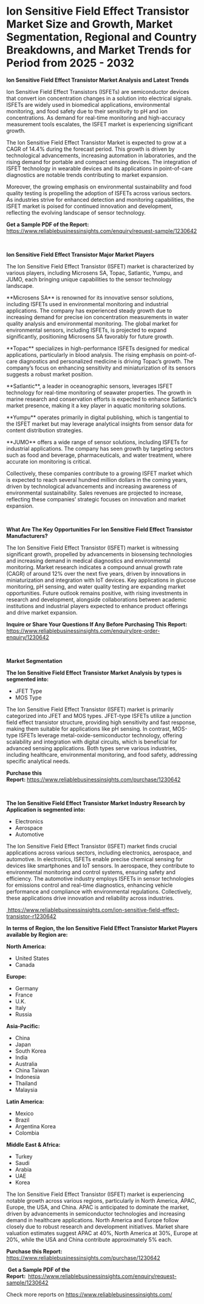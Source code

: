 <p><h1>Ion Sensitive Field Effect Transistor Market Size and Growth, Market Segmentation, Regional and Country Breakdowns, and Market Trends for Period from 2025 -  2032</h1></p><p><strong>Ion Sensitive Field Effect Transistor Market Analysis and Latest Trends</strong></p>
<p><p>Ion Sensitive Field Effect Transistors (ISFETs) are semiconductor devices that convert ion concentration changes in a solution into electrical signals. ISFETs are widely used in biomedical applications, environmental monitoring, and food safety due to their sensitivity to pH and ion concentrations. As demand for real-time monitoring and high-accuracy measurement tools escalates, the ISFET market is experiencing significant growth.</p><p>The Ion Sensitive Field Effect Transistor Market is expected to grow at a CAGR of 14.4% during the forecast period. This growth is driven by technological advancements, increasing automation in laboratories, and the rising demand for portable and compact sensing devices. The integration of ISFET technology in wearable devices and its applications in point-of-care diagnostics are notable trends contributing to market expansion. </p><p>Moreover, the growing emphasis on environmental sustainability and food quality testing is propelling the adoption of ISFETs across various sectors. As industries strive for enhanced detection and monitoring capabilities, the ISFET market is poised for continued innovation and development, reflecting the evolving landscape of sensor technology.</p></p>
<p><strong>Get a Sample PDF of the Report:&nbsp;</strong> <a href="https://www.reliablebusinessinsights.com/enquiry/request-sample/1230642?utm_campaign=2227&utm_medium=2&utm_source=Github&utm_content=ia&utm_term=10022025&utm_id=ion-sensitive-field-effect-transistor">https://www.reliablebusinessinsights.com/enquiry/request-sample/1230642</a></p>
<p>&nbsp;</p>
<p><strong>Ion Sensitive Field Effect Transistor Major Market Players</strong></p>
<p><p>The Ion Sensitive Field Effect Transistor (ISFET) market is characterized by various players, including Microsens SA, Topac, Satlantic, Yumpu, and JUMO, each bringing unique capabilities to the sensor technology landscape.</p><p>**Microsens SA** is renowned for its innovative sensor solutions, including ISFETs used in environmental monitoring and industrial applications. The company has experienced steady growth due to increasing demand for precise ion concentration measurements in water quality analysis and environmental monitoring. The global market for environmental sensors, including ISFETs, is projected to expand significantly, positioning Microsens SA favorably for future growth.</p><p>**Topac** specializes in high-performance ISFETs designed for medical applications, particularly in blood analysis. The rising emphasis on point-of-care diagnostics and personalized medicine is driving Topac’s growth. The company’s focus on enhancing sensitivity and miniaturization of its sensors suggests a robust market position.</p><p>**Satlantic**, a leader in oceanographic sensors, leverages ISFET technology for real-time monitoring of seawater properties. The growth in marine research and conservation efforts is expected to enhance Satlantic’s market presence, making it a key player in aquatic monitoring solutions.</p><p>**Yumpu** operates primarily in digital publishing, which is tangential to the ISFET market but may leverage analytical insights from sensor data for content distribution strategies.</p><p>**JUMO** offers a wide range of sensor solutions, including ISFETs for industrial applications. The company has seen growth by targeting sectors such as food and beverage, pharmaceuticals, and water treatment, where accurate ion monitoring is critical.</p><p>Collectively, these companies contribute to a growing ISFET market which is expected to reach several hundred million dollars in the coming years, driven by technological advancements and increasing awareness of environmental sustainability. Sales revenues are projected to increase, reflecting these companies’ strategic focuses on innovation and market expansion.</p></p>
<p>&nbsp;</p>
<p><strong>What Are The Key Opportunities For Ion Sensitive Field Effect Transistor Manufacturers?</strong></p>
<p><p>The Ion Sensitive Field Effect Transistor (ISFET) market is witnessing significant growth, propelled by advancements in biosensing technologies and increasing demand in medical diagnostics and environmental monitoring. Market research indicates a compound annual growth rate (CAGR) of around 12% over the next five years, driven by innovations in miniaturization and integration with IoT devices. Key applications in glucose monitoring, pH sensing, and water quality testing are expanding market opportunities. Future outlook remains positive, with rising investments in research and development, alongside collaborations between academic institutions and industrial players expected to enhance product offerings and drive market expansion.</p></p>
<p><strong>Inquire or Share Your Questions If Any Before Purchasing This Report:</strong> <a href="https://www.reliablebusinessinsights.com/enquiry/pre-order-enquiry/1230642?utm_campaign=2227&utm_medium=2&utm_source=Github&utm_content=ia&utm_term=10022025&utm_id=ion-sensitive-field-effect-transistor">https://www.reliablebusinessinsights.com/enquiry/pre-order-enquiry/1230642</a></p>
<p>&nbsp;</p>
<p><strong>Market Segmentation</strong></p>
<p><strong>The Ion Sensitive Field Effect Transistor Market Analysis by types is segmented into:</strong></p>
<p><ul><li>JFET Type</li><li>MOS Type</li></ul></p>
<p><p>The Ion Sensitive Field Effect Transistor (ISFET) market is primarily categorized into JFET and MOS types. JFET-type ISFETs utilize a junction field effect transistor structure, providing high sensitivity and fast response, making them suitable for applications like pH sensing. In contrast, MOS-type ISFETs leverage metal-oxide-semiconductor technology, offering scalability and integration with digital circuits, which is beneficial for advanced sensing applications. Both types serve various industries, including healthcare, environmental monitoring, and food safety, addressing specific analytical needs.</p></p>
<p><strong>Purchase this Report:&nbsp;</strong><a href="https://www.reliablebusinessinsights.com/purchase/1230642?utm_campaign=2227&utm_medium=2&utm_source=Github&utm_content=ia&utm_term=10022025&utm_id=ion-sensitive-field-effect-transistor">https://www.reliablebusinessinsights.com/purchase/1230642</a></p>
<p>&nbsp;</p>
<p><strong>The Ion Sensitive Field Effect Transistor Market Industry Research by Application is segmented into:</strong></p>
<p><ul><li>Electronics</li><li>Aerospace</li><li>Automotive</li></ul></p>
<p><p>The Ion Sensitive Field Effect Transistor (ISFET) market finds crucial applications across various sectors, including electronics, aerospace, and automotive. In electronics, ISFETs enable precise chemical sensing for devices like smartphones and IoT sensors. In aerospace, they contribute to environmental monitoring and control systems, ensuring safety and efficiency. The automotive industry employs ISFETs in sensor technologies for emissions control and real-time diagnostics, enhancing vehicle performance and compliance with environmental regulations. Collectively, these applications drive innovation and reliability across industries.</p></p>
<p><a href="https://www.reliablebusinessinsights.com/ion-sensitive-field-effect-transistor-r1230642?utm_campaign=2227&utm_medium=2&utm_source=Github&utm_content=ia&utm_term=10022025&utm_id=ion-sensitive-field-effect-transistor">&nbsp;https://www.reliablebusinessinsights.com/ion-sensitive-field-effect-transistor-r1230642</a></p>
<p><strong>In terms of Region, the Ion Sensitive Field Effect Transistor Market Players available by Region are:</strong></p>
<p>
    <p> <strong> North America: </strong>
        <ul>
            <li>United States</li>
            <li>Canada</li>
        </ul>
        </p> 
    <p> <strong> Europe: </strong>
        <ul>
            <li>Germany</li>
            <li>France</li>
            <li>U.K.</li>
            <li>Italy</li>
            <li>Russia</li>
        </ul>
        </p> 
    <p> <strong> Asia-Pacific: </strong>
        <ul>
            <li>China</li>
            <li>Japan</li>
            <li>South Korea</li>
            <li>India</li>
            <li>Australia</li>
            <li>China Taiwan</li>
            <li>Indonesia</li>
            <li>Thailand</li>
            <li>Malaysia</li>
        </ul>
        </p> 
    <p> <strong> Latin America: </strong>
        <ul>
            <li>Mexico</li>
            <li>Brazil</li>
            <li>Argentina Korea</li>
            <li>Colombia</li>
        </ul>
        </p> 
    <p> <strong> Middle East & Africa: </strong>
        <ul>
            <li>Turkey</li>
            <li>Saudi</li>
            <li>Arabia</li>
            <li>UAE</li>
            <li>Korea</li>
        </ul>
    </p>
    </p>
<p><p>The Ion Sensitive Field Effect Transistor (ISFET) market is experiencing notable growth across various regions, particularly in North America, APAC, Europe, the USA, and China. APAC is anticipated to dominate the market, driven by advancements in semiconductor technologies and increasing demand in healthcare applications. North America and Europe follow closely due to robust research and development initiatives. Market share valuation estimates suggest APAC at 40%, North America at 30%, Europe at 20%, while the USA and China contribute approximately 5% each.</p></p>
<p><strong>Purchase this Report: </strong><a href="https://www.reliablebusinessinsights.com/purchase/1230642?utm_campaign=2227&utm_medium=2&utm_source=Github&utm_content=ia&utm_term=10022025&utm_id=ion-sensitive-field-effect-transistor">https://www.reliablebusinessinsights.com/purchase/1230642</a></p>
<p>&nbsp;<strong>Get a Sample PDF of the Report:&nbsp;&nbsp;</strong><a href="https://www.reliablebusinessinsights.com/enquiry/request-sample/1230642?utm_campaign=2227&utm_medium=2&utm_source=Github&utm_content=ia&utm_term=10022025&utm_id=ion-sensitive-field-effect-transistor">https://www.reliablebusinessinsights.com/enquiry/request-sample/1230642</a></p>
<p><strong></strong></p>
<p>Check more reports on <a href="https://www.reliablebusinessinsights.com/?utm_campaign=2227&utm_medium=2&utm_source=Github&utm_content=ia&utm_term=10022025&utm_id=ion-sensitive-field-effect-transistor">https://www.reliablebusinessinsights.com/</a></p>
